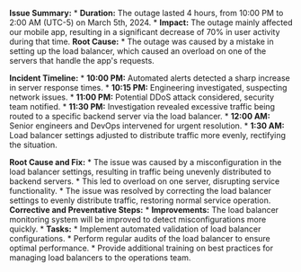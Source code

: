 **Issue Summary:** * **Duration:** The outage lasted 4 hours, from 10:00 PM to 2:00 AM (UTC-5) on March 5th, 2024. * **Impact:** The outage mainly affected our mobile app, resulting in a significant decrease of 70% in user activity during that time. **Root Cause:** * The outage was caused by a mistake in setting up the load balancer, which caused an overload on one of the servers that handle the app's requests.

**Incident Timeline:** * **10:00 PM:** Automated alerts detected a sharp increase in server response times. * **10:15 PM:** Engineering investigated, suspecting network issues. * **11:00 PM:** Potential DDoS attack considered, security team notified. * **11:30 PM:** Investigation revealed excessive traffic being routed to a specific backend server via the load balancer. * **12:00 AM:** Senior engineers and DevOps intervened for urgent resolution. * **1:30 AM:** Load balancer settings adjusted to distribute traffic more evenly, rectifying the situation.
  
**Root Cause and Fix:** * The issue was caused by a misconfiguration in the load balancer settings, resulting in traffic being unevenly distributed to backend servers. * This led to overload on one server, disrupting service functionality. * The issue was resolved by correcting the load balancer settings to evenly distribute traffic, restoring normal service operation. **Corrective and Preventative Steps:** * **Improvements:** The load balancer monitoring system will be improved to detect misconfigurations more quickly. * **Tasks:** * Implement automated validation of load balancer configurations. * Perform regular audits of the load balancer to ensure optimal performance. * Provide additional training on best practices for managing load balancers to the operations team.

